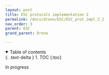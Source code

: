 ```yaml
---
layout: post
title: ESC protocols implementation 2
permalink: /docs/drone/ESC/ESC_prot_impl_2_2
nav_order: 3
parent: ESC
grand_parent: Drone

---
```


<style type="text/css">
  p {
    text-align: justify;
  }
</style>
<details open markdown="block">
  <summary>
    Table of contents
  </summary>
  {: .text-delta }
1. TOC
{:toc}
</details>

In progress